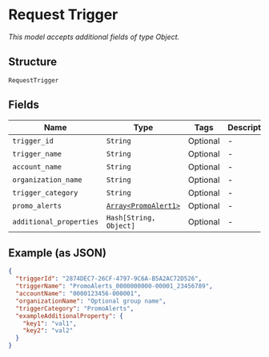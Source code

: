 
# Request Trigger

*This model accepts additional fields of type Object.*

## Structure

`RequestTrigger`

## Fields

| Name | Type | Tags | Description |
|  --- | --- | --- | --- |
| `trigger_id` | `String` | Optional | - |
| `trigger_name` | `String` | Optional | - |
| `account_name` | `String` | Optional | - |
| `organization_name` | `String` | Optional | - |
| `trigger_category` | `String` | Optional | - |
| `promo_alerts` | [`Array<PromoAlert1>`](../../doc/models/promo-alert-1.md) | Optional | - |
| `additional_properties` | `Hash[String, Object]` | Optional | - |

## Example (as JSON)

```json
{
  "triggerId": "2874DEC7-26CF-4797-9C6A-B5A2AC72D526",
  "triggerName": "PromoAlerts_0000000000-00001_23456789",
  "accountName": "0000123456-000001",
  "organizationName": "Optional group name",
  "triggerCategory": "PromoAlerts",
  "exampleAdditionalProperty": {
    "key1": "val1",
    "key2": "val2"
  }
}
```


